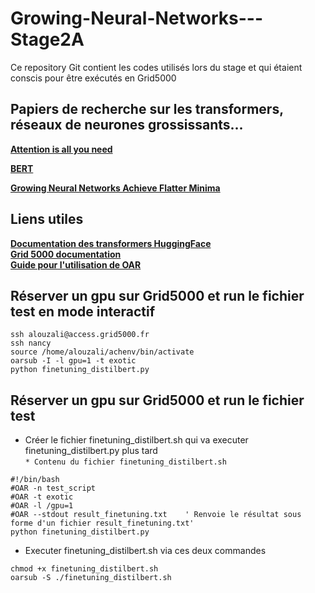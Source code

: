 # Growing-Neural-Networks---Stage2A
Ce repository Git contient les codes utilisés lors du stage et qui étaient conscis pour être exécutés en Grid5000 

## Papiers de recherche sur les transformers, réseaux de neurones grossissants...

__[Attention is all you need](https://arxiv.org/abs/1706.03762)__

__[BERT](https://arxiv.org/pdf/1810.04805.pdf)__

__[Growing Neural Networks Achieve Flatter Minima](https://hal.archives-ouvertes.fr/hal-03402267/document)__

## Liens utiles

__[Documentation des transformers HuggingFace](https://huggingface.co/docs/transformers/main/en/index)__\
__[Grid 5000 documentation](https://www.grid5000.fr/w/Getting_Started)__  
__[Guide pour l'utilisation de OAR](https://gricad-doc.univ-grenoble-alpes.fr/hpc/joblaunch/)__
## Réserver un gpu sur Grid5000 et run le fichier test en mode interactif
```
ssh alouzali@access.grid5000.fr
ssh nancy
source /home/alouzali/achenv/bin/activate
oarsub -I -l gpu=1 -t exotic
python finetuning_distilbert.py
```
## Réserver un gpu sur Grid5000 et run le fichier test
* Créer le fichier finetuning_distilbert.sh qui va executer finetuning_distilbert.py plus tard  
`* Contenu du fichier finetuning_distilbert.sh`
 ```
#!/bin/bash
#OAR -n test_script
#OAR -t exotic
#OAR -l /gpu=1
#OAR --stdout result_finetuning.txt    ' Renvoie le résultat sous forme d'un fichier result_finetuning.txt'
python finetuning_distilbert.py
```
* Executer finetuning_distilbert.sh via ces deux commandes
```
chmod +x finetuning_distilbert.sh
oarsub -S ./finetuning_distilbert.sh
```
